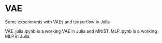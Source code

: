 # VAE
Some experiments with VAEs and tensorflow in Julia

VAE_julia.ipynb is a working VAE in Julia and MNIST_MLP.ipynb is a working MLP in Julia.
